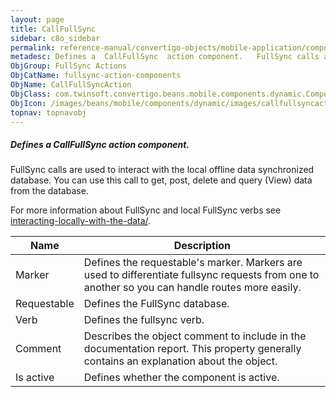```yaml
---
layout: page
title: CallFullSync
sidebar: c8o_sidebar
permalink: reference-manual/convertigo-objects/mobile-application/components/fullsync-action-components/callfullsync/
metadesc: Defines a  CallFullSync  action component.   FullSync calls are used to interact with the local offline data synchronized database. You can use this c
ObjGroup: FullSync Actions
ObjCatName: fullsync-action-components
ObjName: CallFullSyncAction
ObjClass: com.twinsoft.convertigo.beans.mobile.components.dynamic.ComponentManager$1
ObjIcon: /images/beans/mobile/components/dynamic/images/callfullsyncaction_color_32x32.png
topnav: topnavobj
---
```

##### Defines a <i>CallFullSync</i> action component. 
 FullSync calls are used to interact with the local offline data synchronized database. You can use this call to get, post, delete and query (View) data from the database.

For more information about FullSync and local FullSync verbs see <a target='_blank' href='https://www.convertigo.com/document/latest/reference-manual/convertigo-full-sync-architecture/interacting-locally-with-the-data/'>interacting-locally-with-the-data/</a>.

Name | Description 
--- | ---
Marker | Defines the requestable's marker. Markers are used to differentiate fullsync requests from one to another so you can handle routes more easily.
Requestable | Defines the FullSync database.
Verb | Defines the fullsync verb.
Comment | Describes the object comment to include in the documentation report.  This property generally contains an explanation about the object. 
Is active | Defines whether the component is active. 

